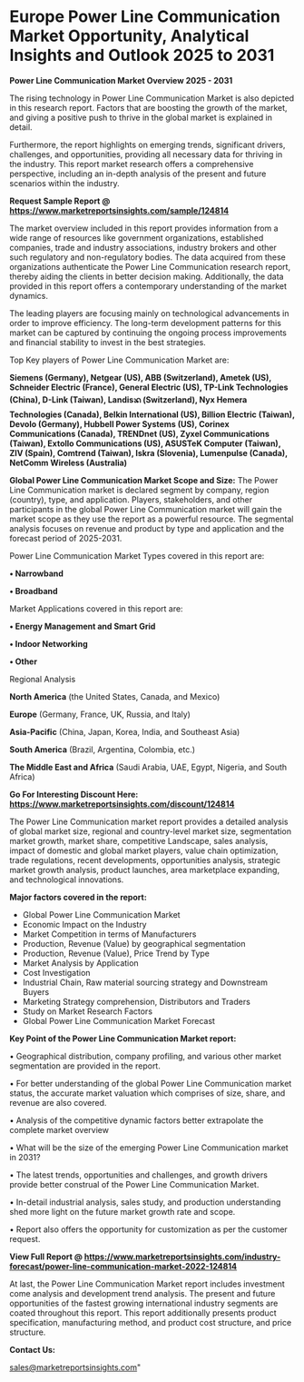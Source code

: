 # Europe Power Line Communication Market Opportunity, Analytical Insights and Outlook 2025 to 2031

<Strong> Power Line Communication Market Overview 2025 - 2031</strong>

The rising technology in Power Line Communication Market is also depicted in this research report. Factors that are boosting the growth of the market, and giving a positive push to thrive in the global market is explained in detail.

Furthermore, the report highlights on emerging trends, significant drivers, challenges, and opportunities, providing all necessary data for thriving in the industry. This report market research offers a comprehensive perspective, including an in-depth analysis of the present and future scenarios within the industry.

<strong>Request Sample Report @ <a href=https://www.marketreportsinsights.com/sample/124814>https://www.marketreportsinsights.com/sample/124814</a></strong>

The market overview included in this report provides information from a wide range of resources like government organizations, established companies, trade and industry associations, industry brokers and other such regulatory and non-regulatory bodies. The data acquired from these organizations authenticate the Power Line Communication research report, thereby aiding the clients in better decision making. Additionally, the data provided in this report offers a contemporary understanding of the market dynamics.

The leading players are focusing mainly on technological advancements in order to improve efficiency. The long-term development patterns for this market can be captured by continuing the ongoing process improvements and financial stability to invest in the best strategies.

Top Key players of Power Line Communication Market are:

<strong>Siemens (Germany), Netgear (US), ABB (Switzerland), Ametek (US), Schneider Electric (France), General Electric (US), TP-Link Technologies (China), D-Link (Taiwan), Landisᬪ (Switzerland), Nyx Hemera Technologies (Canada), Belkin International (US), Billion Electric (Taiwan), Devolo (Germany), Hubbell Power Systems (US), Corinex Communications (Canada), TRENDnet (US), Zyxel Communications (Taiwan), Extollo Communications (US), ASUSTeK Computer (Taiwan), ZIV (Spain), Comtrend (Taiwan), Iskra (Slovenia), Lumenpulse (Canada), NetComm Wireless (Australia)</strong>

<strong><b>Global Power Line Communication Market Scope and Size:</b></strong>
The Power Line Communication market is declared segment by company, region (country), type, and application. Players, stakeholders, and other participants in the global Power Line Communication market will gain the market scope as they use the report as a powerful resource. The segmental analysis focuses on revenue and product by type and application and the forecast period of 2025-2031.

Power Line Communication Market Types covered in this report are:

<strong>• Narrowband

• Broadband</strong>

Market Applications covered in this report are:

<strong>• Energy Management and Smart Grid

• Indoor Networking

• Other</strong> 

Regional Analysis

<strong>North America</strong> (the United States, Canada, and Mexico)

<strong>Europe</strong> (Germany, France, UK, Russia, and Italy)

<strong>Asia-Pacific</strong> (China, Japan, Korea, India, and Southeast Asia)

<strong>South America</strong> (Brazil, Argentina, Colombia, etc.)

<strong>The Middle East and Africa</strong> (Saudi Arabia, UAE, Egypt, Nigeria, and South Africa)

<strong>Go For Interesting Discount Here: <a href=https://www.marketreportsinsights.com/discount/124814>https://www.marketreportsinsights.com/discount/124814</a></strong>

The Power Line Communication market report provides a detailed analysis of global market size, regional and country-level market size, segmentation market growth, market share, competitive Landscape, sales analysis, impact of domestic and global market players, value chain optimization, trade regulations, recent developments, opportunities analysis, strategic market growth analysis, product launches, area marketplace expanding, and technological innovations.

<strong><b>Major factors covered in the report:</b></strong>
<ul>
  <li>Global Power Line Communication Market </li>
  <li>Economic Impact on the Industry</li>
  <li>Market Competition in terms of Manufacturers</li>
  <li>Production, Revenue (Value) by geographical segmentation</li>
  <li>Production, Revenue (Value), Price Trend by Type</li>
  <li>Market Analysis by Application</li>
  <li>Cost Investigation</li>
  <li>Industrial Chain, Raw material sourcing strategy and Downstream Buyers</li>
  <li>Marketing Strategy comprehension, Distributors and Traders</li>
  <li>Study on Market Research Factors</li>
  <li>Global Power Line Communication Market Forecast</li>
</ul>

<strong><b>Key Point of the Power Line Communication Market report:</b></strong>

• Geographical distribution, company profiling, and various other market segmentation are provided in the report.

• For better understanding of the global Power Line Communication market status, the accurate market valuation which comprises of size, share, and revenue are also covered.

• Analysis of the competitive dynamic factors better extrapolate the complete market overview

• What will be the size of the emerging Power Line Communication market in 2031?

• The latest trends, opportunities and challenges, and growth drivers provide better construal of the Power Line Communication Market.

• In-detail industrial analysis, sales study, and production understanding shed more light on the future market growth rate and scope.

• Report also offers the opportunity for customization as per the customer request.

<strong><b>View Full Report @ <a href=https://www.marketreportsinsights.com/industry-forecast/power-line-communication-market-2022-124814>https://www.marketreportsinsights.com/industry-forecast/power-line-communication-market-2022-124814</a></b></strong>


At last, the Power Line Communication Market report includes investment come analysis and development trend analysis. The present and future opportunities of the fastest growing international industry segments are coated throughout this report. This report additionally presents product specification, manufacturing method, and product cost structure, and price structure.

<strong>Contact Us:</strong>

sales@marketreportsinsights.com"
